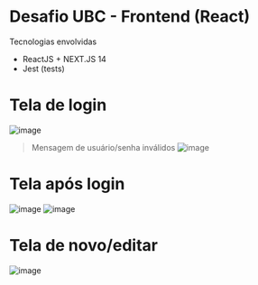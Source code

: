 # Desafio UBC - Frontend (React)

Tecnologias envolvidas
- ReactJS + NEXT.JS 14
- Jest (tests)

# Tela de login
![image](https://github.com/lucasmrthomaz/desafio-ubc-front/assets/11547508/0a2f8eb0-45c0-48fc-b394-0772f5e44e68)

> Mensagem de usuário/senha inválidos
![image](https://github.com/lucasmrthomaz/desafio-ubc-front/assets/11547508/544274d0-802d-4d6f-954a-dcb71c4517dd)

# Tela após login
![image](https://github.com/lucasmrthomaz/desafio-ubc-front/assets/11547508/cae921df-c969-401b-ac99-dc2baece0ba5)
![image](https://github.com/lucasmrthomaz/desafio-ubc-front/assets/11547508/c6a8b8a9-9ffa-499b-a8be-d7862b9d2a16)

# Tela de novo/editar
![image](https://github.com/lucasmrthomaz/desafio-ubc-front/assets/11547508/c744db27-9882-4cc1-a80d-7bc309218961)
